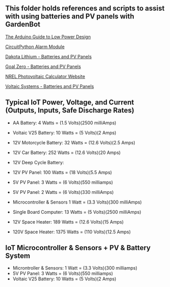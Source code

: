## This folder holds references and scripts to assist with using batteries and PV panels with GardenBot

[The Arduino Guide to Low Power Design](https://docs.arduino.cc/learn/electronics/low-power)

[CircuitPython Alarm Module](https://docs.circuitpython.org/en/latest/shared-bindings/alarm/index.html)

[Dakota Lithium - Batteries and PV Panels](https://dakotalithium.com)

[Goal Zero - Batteries and PV Panels](https://www.goalzero.com)

[NREL Photovoltaic Calculator Website](https://pvwatts.nrel.gov/index.php)

[Voltaic Systems - Batteries and PV Panels](https://voltaicsystems.com)

## Typical IoT Power, Voltage, and Current (Outputs, Inputs, Safe Discharge Rates) 

- AA Battery:                 4 Watts = (1.5 Volts)(2500 milliAmps)

- Voltaic V25 Battery:        10 Watts = (5 Volts)(2 Amps)

- 12V Motorcycle Battery:     32 Watts = (12.6 Volts)(2.5 Amps)

- 12V Car Battery:            252 Watts = (12.6 Volts)(20 Amps)

- 12V Deep Cycle Battery:

- 12V PV Panel:               100 Watts = (18 Volts)(5.5 Amps)

- 5V PV Panel:                3 Watts = (6 Volts)(550 milliamps)

- 5V PV Panel:                2 Watts = (6 Volts)(330 milliAmps)

- Microcontroller & Sensors   1 Watt = (3.3 Volts)(300 milliAmps) 

- Single Board Computer:      13 Watts = (5 Volts)(2500 milliAmps)

- 12V Space Heater:           189 Watts = (12.6 Volts)(15 Amps)

- 120V Space Heater:          1375 Watts = (110 Volts)(12.5 Amps)

## IoT Microcontroller & Sensors + PV & Battery System

- Microntroller & Sensors:    1 Watt = (3.3 Volts)(300 milliamps)
- 5V PV Panel:                3 Watts = (6 Volts)(550 milliamps)
- Voltaic V25 Battery:        10 Watts = (5 Volts)(2 Amps)
